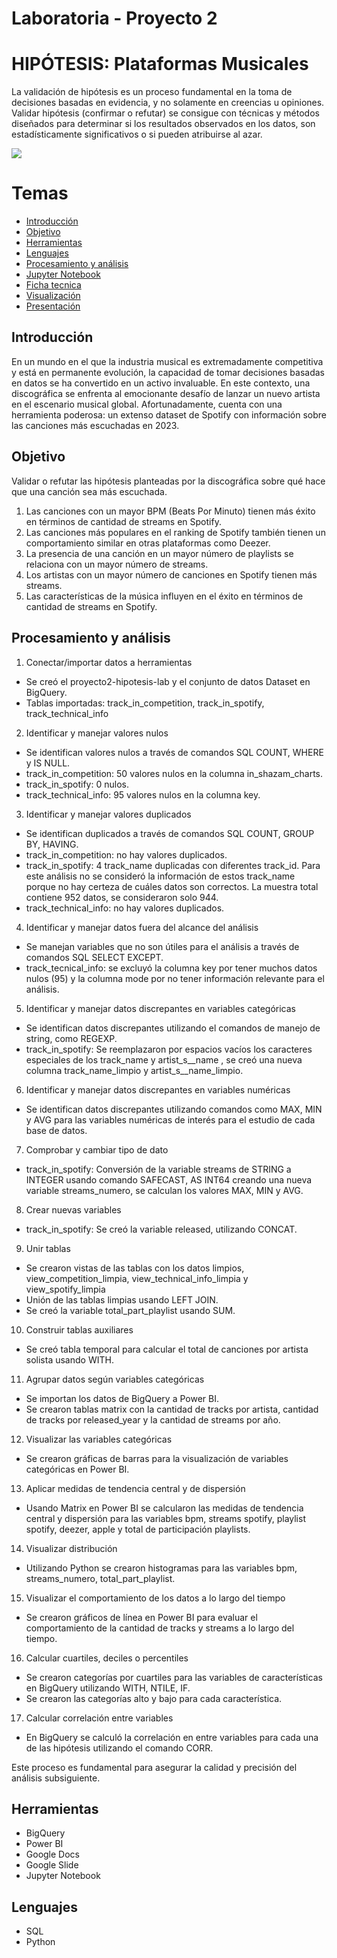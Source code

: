 # Laboratoria - Proyecto 2

# HIPÓTESIS: Plataformas Musicales

La validación de hipótesis es un proceso fundamental en la toma de decisiones basadas en evidencia, y no solamente en creencias u opiniones. Validar hipótesis (confirmar o refutar) se consigue con técnicas y métodos diseñados para determinar si los resultados observados en los datos, son estadísticamente significativos o si pueden atribuirse al azar.

![](/carpeta/nombreimagen.png)

# Temas

- [Introducción](#introducción)
- [Objetivo](#objetivo)
- [Herramientas](#herramientas)
- [Lenguajes](#lenguajes)
- [Procesamiento y análisis](#procesamiento-y-análisis)
- [Jupyter Notebook](/Jupyter_Notebook/README.md)
- [Ficha tecnica](/Ficha_tecnica/README.md)
- [Visualización](/Visualización/README.md)
- [Presentación](/Presentación/README.md)


## Introducción
En un mundo en el que la industria musical es extremadamente competitiva y está en permanente evolución, la capacidad de tomar decisiones basadas en datos se ha convertido en un activo invaluable. En este contexto, una discográfica se enfrenta al emocionante desafío de lanzar un nuevo artista en el escenario musical global. Afortunadamente, cuenta con una herramienta poderosa: un extenso dataset de Spotify con información sobre las canciones más escuchadas en 2023.

## Objetivo

Validar o refutar las hipótesis planteadas por la discográfica sobre qué hace que una canción sea más escuchada.
  
  1. Las canciones con un mayor BPM (Beats Por Minuto) tienen más éxito en términos de cantidad de streams en Spotify.
  2. Las canciones más populares en el ranking de Spotify también tienen un comportamiento similar en otras plataformas como Deezer.
  3. La presencia de una canción en un mayor número de playlists se relaciona con un mayor número de streams.
  4. Los artistas con un mayor número de canciones en Spotify tienen más streams.
  5. Las características de la música influyen en el éxito en términos de cantidad de streams en Spotify.

## Procesamiento y análisis

1. Conectar/importar datos a herramientas
* Se creó el proyecto2-hipotesis-lab y el conjunto de datos Dataset en BigQuery.
* Tablas importadas: track_in_competition, track_in_spotify, track_technical_info

2. Identificar y manejar valores nulos
* Se identifican valores nulos a través de comandos SQL COUNT, WHERE y IS NULL.
* track_in_competition: 50 valores nulos en la columna in_shazam_charts.
* track_in_spotify: 0 nulos.
* track_technical_info: 95 valores nulos en la columna key.

3. Identificar y manejar valores duplicados
* Se identifican duplicados a través de comandos SQL COUNT, GROUP BY, HAVING.
* track_in_competition: no hay valores duplicados.
* track_in_spotify: 4 track_name duplicadas con diferentes track_id. Para este análisis no se consideró la información de estos track_name porque no hay certeza de cuáles datos son correctos. La muestra total contiene 952 datos, se consideraron solo 944.
* track_technical_info: no hay valores duplicados.
  
4. Identificar y manejar datos fuera del alcance del análisis
* Se manejan variables que no son útiles para el análisis a través de comandos SQL SELECT EXCEPT.
* track_tecnical_info: se excluyó la columna key por tener muchos datos nulos (95) y la columna mode por no tener información relevante para el análisis.
  
5. Identificar y manejar datos discrepantes en variables categóricas
* Se identifican datos discrepantes utilizando el comandos de manejo de string, como REGEXP.
* track_in_spotify: Se reemplazaron por espacios vacíos los caracteres especiales de los track_name y artist_s__name , se creó una nueva columna track_name_limpio y artist_s__name_limpio.
  
6. Identificar y manejar datos discrepantes en variables numéricas
* Se identifican datos discrepantes utilizando comandos como MAX, MIN y AVG para las variables numéricas de interés para el estudio de cada base de datos.
  
7. Comprobar y cambiar tipo de dato
* track_in_spotify: Conversión de la variable streams de STRING a INTEGER usando comando SAFECAST, AS INT64 creando una nueva variable streams_numero, se calculan los valores MAX, MIN y AVG.
  
8. Crear nuevas variables
* track_in_spotify: Se creó la variable released, utilizando CONCAT.
  
9. Unir tablas
* Se crearon vistas de las tablas con los datos limpios, view_competition_limpia, view_technical_info_limpia y view_spotify_limpia
* Unión de las tablas limpias usando LEFT JOIN.
* Se creó la variable total_part_playlist usando SUM.
  
10. Construir tablas auxiliares
* Se creó tabla temporal para calcular el total de canciones por artista solista usando WITH.
  
11. Agrupar datos según variables categóricas
* Se importan los datos de BigQuery a Power BI.
* Se crearon tablas matrix con la cantidad de tracks por artista, cantidad de tracks por released_year y la cantidad de streams por año.
  
12. Visualizar las variables categóricas
* Se crearon gráficas de barras para la visualización de variables categóricas en Power BI.
  
13. Aplicar medidas de tendencia central y de dispersión
* Usando Matrix en Power BI se calcularon las medidas de tendencia central y dispersión para las variables bpm, streams spotify, playlist spotify, deezer, apple y total de participación playlists.
  
14. Visualizar distribución
* Utilizando Python se crearon histogramas para las variables bpm, streams_numero, total_part_playlist.
  
15. Visualizar el comportamiento de los datos a lo largo del tiempo
* Se crearon gráficos de línea en Power BI para evaluar el comportamiento de la cantidad de tracks y streams a lo largo del tiempo.
  
16. Calcular cuartiles, deciles o percentiles
* Se crearon categorías por cuartiles para las variables de características en BigQuery utilizando WITH, NTILE, IF.
* Se crearon las categorías alto y bajo para cada característica.
  
17. Calcular correlación entre variables
* En BigQuery se calculó la correlación en entre variables para cada una de las hipótesis utilizando el comando CORR.

Este proceso es fundamental para asegurar la calidad y precisión del análisis subsiguiente.

## Herramientas

* BigQuery
* Power BI
* Google Docs
* Google Slide
* Jupyter Notebook

## Lenguajes

* SQL
* Python
